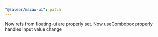 ```yaml
---
"@saleor/macaw-ui": patch
---
```


Now refs from floating-ui are properly set.
Now useCombobox properly handles input value change
